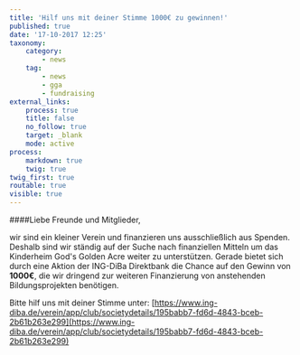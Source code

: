 ```yaml
---
title: 'Hilf uns mit deiner Stimme 1000€ zu gewinnen!'
published: true
date: '17-10-2017 12:25'
taxonomy:
    category:
        - news
    tag:
        - news
        - gga
        - fundraising
external_links:
    process: true
    title: false
    no_follow: true
    target: _blank
    mode: active
process:
    markdown: true
    twig: true
twig_first: true
routable: true
visible: true
---
```


####Liebe Freunde und Mitglieder,   

wir sind ein kleiner Verein und finanzieren uns ausschließlich aus Spenden. Deshalb sind wir ständig auf der Suche nach finanziellen Mitteln um das Kinderheim God's Golden Acre weiter zu unterstützen.
Gerade bietet sich durch eine Aktion der ING-DiBa Direktbank die Chance auf den Gewinn von **1000€**, die wir dringend zur weiteren Finanzierung von anstehenden Bildungsprojekten benötigen.  

Bitte hilf uns mit deiner Stimme unter: [https://www.ing-diba.de/verein/app/club/societydetails/195babb7-fd6d-4843-bceb-2b61b263e299](https://www.ing-diba.de/verein/app/club/societydetails/195babb7-fd6d-4843-bceb-2b61b263e299)